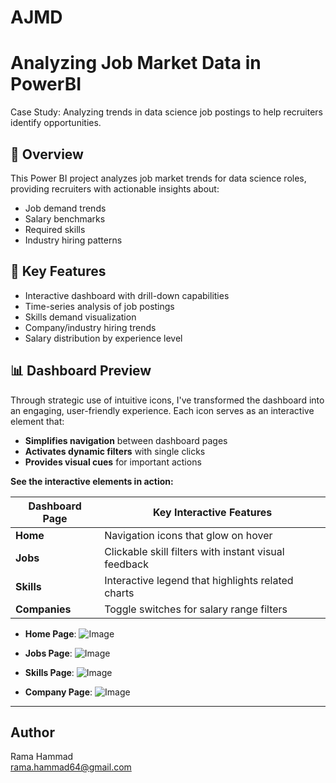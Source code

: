 # AJMD

# Analyzing Job Market Data in PowerBI

Case Study: Analyzing trends in data science job postings to help recruiters identify opportunities.

## 📌 Overview
This Power BI project analyzes job market trends for data science roles, providing recruiters with actionable insights about:
- Job demand trends
- Salary benchmarks
- Required skills
- Industry hiring patterns

## 🎯 Key Features
- Interactive dashboard with drill-down capabilities
- Time-series analysis of job postings
- Skills demand visualization
- Company/industry hiring trends
- Salary distribution by experience level

## 📊 Dashboard Preview
Through strategic use of intuitive icons, I've transformed the dashboard into an engaging, user-friendly experience. Each icon serves as an interactive element that:

- **Simplifies navigation** between dashboard pages
- **Activates dynamic filters** with single clicks
- **Provides visual cues** for important actions

**See the interactive elements in action:**

| Dashboard Page | Key Interactive Features |
|---------------|--------------------------|
| **Home**      | Navigation icons that glow on hover |
| **Jobs**      | Clickable skill filters with instant visual feedback |
| **Skills**    | Interactive legend that highlights related charts |
| **Companies** | Toggle switches for salary range filters |



- **Home Page**:
![Image](https://github.com/user-attachments/assets/a1ecda0d-af7b-4e5c-9d66-3b141baeb7ce)


- **Jobs Page**:
![Image](https://github.com/user-attachments/assets/28cf8aa7-3074-404d-9bf1-ee44e8852338)


- **Skills Page**:
![Image](https://github.com/user-attachments/assets/e47d004f-5bb2-45e2-a12f-f40187850dbe)


- **Company Page**:
![Image](https://github.com/user-attachments/assets/c288ec1b-7fe0-464d-97dd-b722b54d583e)

---

## **Author**
Rama Hammad  
rama.hammad64@gmail.com
